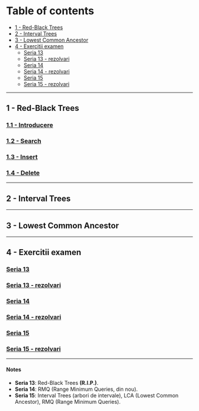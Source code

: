 # Table of contents
- [1 - Red-Black Trees](#1---red-black-trees)
- [2 - Interval Trees](#2---interval-trees)
- [3 - Lowest Common Ancestor](#3---lowest-common-ancestor)
- [4 - Exercitii examen](#4---exercitii-examen)
    - [Seria 13](#seria-13)
    - [Seria 13 - rezolvari](#seria-13---rezolvari)
    - [Seria 14](#seria-14)
    - [Seria 14 - rezolvari](#seria-15---rezolvari)
    - [Seria 15](#seria-15)
    - [Seria 15 - rezolvari](#seria-15---rezolvari)

---

## 1 - Red-Black Trees 

### <ins>1.1 - Introducere</ins>

### <ins>1.2 - Search</ins>

### <ins>1.3 - Insert</ins>

### <ins>1.4 - Delete</ins>

--- 

## 2 - Interval Trees 

---

## 3 - Lowest Common Ancestor 

---

## 4 - Exercitii examen

### <ins>Seria 13</ins>

### <ins>Seria 13 - rezolvari</ins>

### <ins>Seria 14</ins>

### <ins>Seria 14 - rezolvari</ins>

### <ins>Seria 15</ins>

### <ins>Seria 15 - rezolvari</ins>

---

#### Notes 
- **Seria 13**: Red-Black Trees **(R.I.P.)**.
- **Seria 14**: RMQ (Range Minimum Queries, din nou).
- **Seria 15**: Interval Trees (arbori de intervale), LCA (Lowest Common Ancestor), RMQ (Range Minimum Queries).
